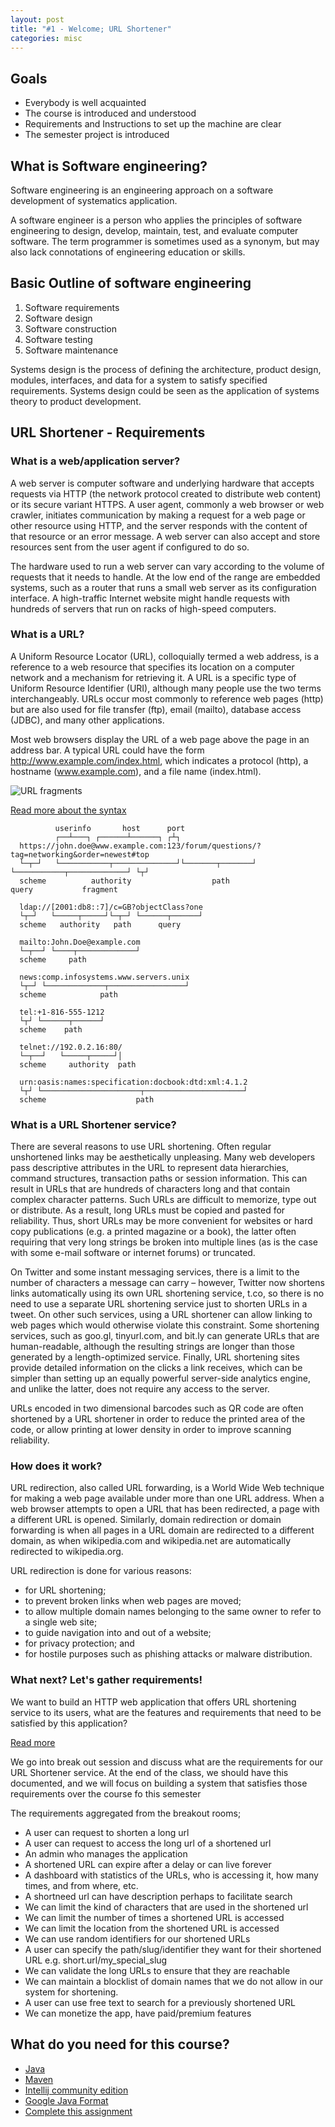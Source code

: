 ```yaml
---
layout: post 
title: "#1 - Welcome; URL Shortener"
categories: misc
---
```


## Goals

- Everybody is well acquainted
- The course is introduced and understood
- Requirements and Instructions to set up the machine are clear
- The semester project is introduced

## What is Software engineering?

Software engineering is an engineering approach on a software development of systematics application.

A software engineer is a person who applies the principles of software engineering to design, develop, maintain, test,
and evaluate computer software. The term programmer is sometimes used as a synonym, but may also lack connotations of
engineering education or skills.

## Basic Outline of software engineering

1. Software requirements
2. Software design
3. Software construction
4. Software testing
5. Software maintenance

Systems design is the process of defining the architecture, product design, modules, interfaces, and data for a system
to satisfy specified requirements. Systems design could be seen as the application of systems theory to product
development.

## URL Shortener - Requirements

### What is a web/application server?

A web server is computer software and underlying hardware that accepts requests via HTTP (the network protocol created
to distribute web content) or its secure variant HTTPS. A user agent, commonly a web browser or web crawler, initiates
communication by making a request for a web page or other resource using HTTP, and the server responds with the content
of that resource or an error message. A web server can also accept and store resources sent from the user agent if
configured to do so.

The hardware used to run a web server can vary according to the volume of requests that it needs to handle. At the low
end of the range are embedded systems, such as a router that runs a small web server as its configuration interface. A
high-traffic Internet website might handle requests with hundreds of servers that run on racks of high-speed computers.

### What is a URL?

A Uniform Resource Locator (URL), colloquially termed a web address, is a reference to a web resource that specifies its
location on a computer network and a mechanism for retrieving it. A URL is a specific type of Uniform Resource
Identifier (URI), although many people use the two terms interchangeably. URLs occur most commonly to reference web
pages (http) but are also used for file transfer (ftp), email (mailto), database access (JDBC), and many other
applications.

Most web browsers display the URL of a web page above the page in an address bar. A typical URL could have the
form http://www.example.com/index.html, which indicates a protocol (http), a hostname (www.example.com), and a file
name (index.html).

![URL fragments](/advanced-java/assets/URI_syntax_diagram.svg.png)

[Read more about the syntax](https://en.wikipedia.org/wiki/URL#Syntax)

```
          userinfo       host      port
          ┌──┴───┐ ┌──────┴──────┐ ┌┴┐
  https://john.doe@www.example.com:123/forum/questions/?tag=networking&order=newest#top
  └─┬─┘   └───────────┬──────────────┘└───────┬───────┘ └───────────┬─────────────┘ └┬┘
  scheme          authority                  path                 query           fragment

  ldap://[2001:db8::7]/c=GB?objectClass?one
  └┬─┘   └─────┬─────┘└─┬─┘ └──────┬──────┘
  scheme   authority   path      query

  mailto:John.Doe@example.com
  └─┬──┘ └────┬─────────────┘
  scheme     path

  news:comp.infosystems.www.servers.unix
  └┬─┘ └─────────────┬─────────────────┘
  scheme            path

  tel:+1-816-555-1212
  └┬┘ └──────┬──────┘
  scheme    path

  telnet://192.0.2.16:80/
  └─┬──┘   └─────┬─────┘│
  scheme     authority  path

  urn:oasis:names:specification:docbook:dtd:xml:4.1.2
  └┬┘ └──────────────────────┬──────────────────────┘
  scheme                    path
```

### What is a URL Shortener service?

There are several reasons to use URL shortening. Often regular unshortened links may be aesthetically unpleasing. Many
web developers pass descriptive attributes in the URL to represent data hierarchies, command structures, transaction
paths or session information. This can result in URLs that are hundreds of characters long and that contain complex
character patterns. Such URLs are difficult to memorize, type out or distribute. As a result, long URLs must be copied
and pasted for reliability. Thus, short URLs may be more convenient for websites or hard copy publications (e.g. a
printed magazine or a book), the latter often requiring that very long strings be broken into multiple lines (as is the
case with some e-mail software or internet forums) or truncated.

On Twitter and some instant messaging services, there is a limit to the number of characters a message can carry –
however, Twitter now shortens links automatically using its own URL shortening service, t.co, so there is no need to use
a separate URL shortening service just to shorten URLs in a tweet. On other such services, using a URL shortener can
allow linking to web pages which would otherwise violate this constraint. Some shortening services, such as goo.gl,
tinyurl.com, and bit.ly can generate URLs that are human-readable, although the resulting strings are longer than those
generated by a length-optimized service. Finally, URL shortening sites provide detailed information on the clicks a link
receives, which can be simpler than setting up an equally powerful server-side analytics engine, and unlike the latter,
does not require any access to the server.

URLs encoded in two dimensional barcodes such as QR code are often shortened by a URL shortener in order to reduce the
printed area of the code, or allow printing at lower density in order to improve scanning reliability.

### How does it work?

URL redirection, also called URL forwarding, is a World Wide Web technique for making a web page available under more
than one URL address. When a web browser attempts to open a URL that has been redirected, a page with a different URL is
opened. Similarly, domain redirection or domain forwarding is when all pages in a URL domain are redirected to a
different domain, as when wikipedia.com and wikipedia.net are automatically redirected to wikipedia.org.

URL redirection is done for various reasons:

- for URL shortening;
- to prevent broken links when web pages are moved;
- to allow multiple domain names belonging to the same owner to refer to a single web site;
- to guide navigation into and out of a website;
- for privacy protection; and
- for hostile purposes such as phishing attacks or malware distribution.

### What next? Let's gather requirements!

We want to build an HTTP web application that offers URL shortening service to its users, what are the features and
requirements that need to be satisfied by this application?

[Read more](https://enkonix.com/blog/functional-requirements-vs-non-functional/)

We go into break out session and discuss what are the requirements for our URL Shortener service. At the end of the
class, we should have this documented, and we will focus on building a system that satisfies those requirements over the
course fo this semester

The requirements aggregated from the breakout rooms;

- A user can request to shorten a long url
- A user can request to access the long url of a shortened url
- An admin who manages the application
- A shortened URL can expire after a delay or can live forever
- A dashboard with statistics of the URLs, who is accessing it, how many times, and from where, etc.
- A shortneed url can have description perhaps to facilitate search
- We can limit the kind of characters that are used in the shortened url
- We can limit the number of times a shortened URL is accessed
- We can limit the location from the shortened URL is accessed
- We can use random identifiers for our shortened URLs
- A user can specify the path/slug/identifier they want for their shortened URL e.g. short.url/my_special_slug
- We can validate the long URLs to ensure that they are reachable
- We can maintain a blocklist of domain names that we do not allow in our system for shortening.
- A user can use free text to search for a previously shortened URL
- We can monetize the app, have paid/premium features  

## What do you need for this course?

- [Java](https://www.oracle.com/java/technologies/downloads/)
- [Maven](https://maven.apache.org/install.html)
- [Intellij community edition](https://www.jetbrains.com/help/idea/installation-guide.html)
- [Google Java Format](https://plugins.jetbrains.com/plugin/8527-google-java-format)
- [Complete this assignment](https://classroom.github.com/a/wPm_PcDw)
